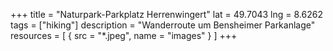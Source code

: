 +++
title = "Naturpark-Parkplatz Herrenwingert"
lat = 49.7043
lng = 8.6262
tags = ["hiking"]
description = "Wanderroute um Bensheimer Parkanlage"
resources = [
    { src = "*.jpeg", name = "images" }
]
+++
